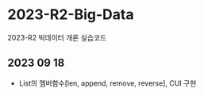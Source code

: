 # 2023-R2-Big-Data
2023-R2 빅데이터 개론 실습코드

## 2023 09 18
- List의 멤버함수[len, append, remove, reverse], CUI 구현
